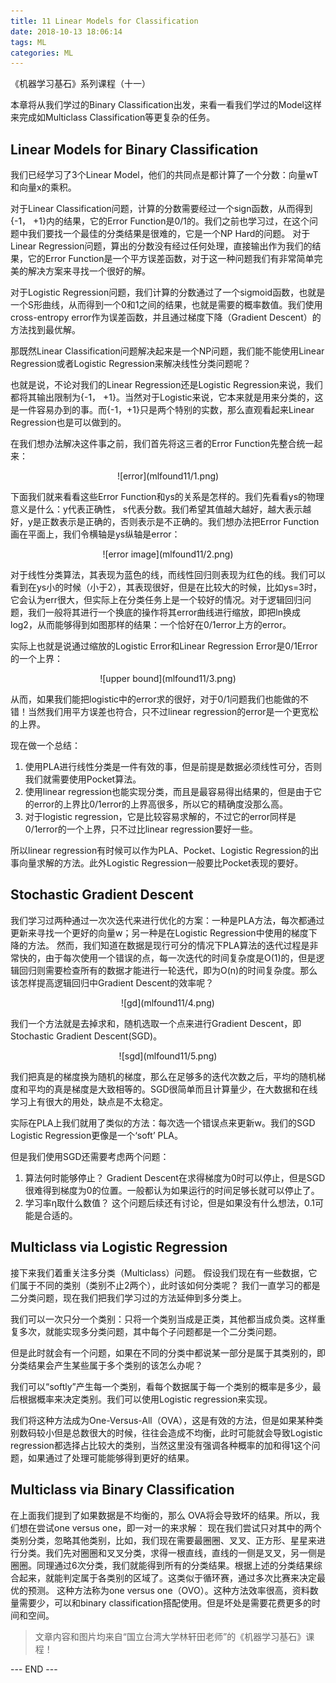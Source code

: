 ```yaml
---
title: 11 Linear Models for Classification
date: 2018-10-13 18:06:14
tags: ML
categories: ML
---
```


《机器学习基石》系列课程（十一）

 本章将从我们学过的Binary Classification出发，来看一看我们学过的Model这样来完成如Multiclass Classification等更复杂的任务。

<!-- more -->

## Linear Models for Binary Classification
我们已经学习了3个Linear Model，他们的共同点是都计算了一个分数：向量wT和向量x的乘积。

对于Linear Classification问题，计算的分数需要经过一个sign函数，从而得到{-1， +1}内的结果，它的Error Function是0/1的。我们之前也学习过，在这个问题中我们要找一个最佳的分类结果是很难的，它是一个NP Hard的问题。
对于Linear Regression问题，算出的分数没有经过任何处理，直接输出作为我们的结果，它的Error Function是一个平方误差函数，对于这一种问题我们有非常简单完美的解决方案来寻找一个很好的解。

对于Logistic Regression问题，我们计算的分数通过了一个sigmoid函数，也就是一个S形曲线，从而得到一个0和1之间的结果，也就是需要的概率数值。我们使用cross-entropy error作为误差函数，并且通过梯度下降（Gradient Descent）的方法找到最优解。

那既然Linear Classification问题解决起来是一个NP问题，我们能不能使用Linear Regression或者Logistic Regression来解决线性分类问题呢？

也就是说，不论对我们的Linear Regression还是Logistic Regression来说，我们都将其输出限制为{-1， +1}。当然对于Logistic来说，它本来就是用来分类的，这是一件容易办到的事。而{-1，+1}只是两个特别的实数，那么直观看起来Linear Regression也是可以做到的。

在我们想办法解决这件事之前，我们首先将这三者的Error Function先整合统一起来：
<div align=center> ![error](mlfound11/1.png) </div>

下面我们就来看看这些Error Function和ys的关系是怎样的。我们先看看ys的物理意义是什么：y代表正确性， s代表分数。我们希望其值越大越好，越大表示越好，y是正数表示是正确的，否则表示是不正确的。我们想办法把Error Function画在平面上，我们令横轴是ys纵轴是error：

<div align=center> ![error image](mlfound11/2.png) </div>

对于线性分类算法，其表现为蓝色的线，而线性回归则表现为红色的线。我们可以看到在ys小的时候（小于2），其表现很好，但是在比较大的时候，比如ys=3时，它会认为err很大，但实际上在分类任务上是一个较好的情况。对于逻辑回归问题，我们一般将其进行一个换底的操作将其error曲线进行缩放，即把ln换成log2，从而能够得到如图那样的结果：一个恰好在0/1error上方的error。

实际上也就是说通过缩放的Logistic Error和Linear Regression Error是0/1Error的一个上界：

<div align=center> ![upper bound](mlfound11/3.png) </div>

从而，如果我们能把logistic中的error求的很好，对于0/1问题我们也能做的不错！当然我们用平方误差也符合，只不过linear regression的error是一个更宽松的上界。

现在做一个总结：
1. 使用PLA进行线性分类是一件有效的事，但是前提是数据必须线性可分，否则我们就需要使用Pocket算法。
2. 使用linear regression也能实现分类，而且是最容易得出结果的，但是由于它的error的上界比0/1error的上界高很多，所以它的精确度没那么高。
3. 对于logistic regression，它是比较容易求解的，不过它的error同样是0/1error的一个上界，只不过比linear regression要好一些。

所以linear regression有时候可以作为PLA、Pocket、Logistic Regression的出事向量求解的方法。此外Logistic Regression一般要比Pocket表现的要好。

## Stochastic Gradient Descent
我们学习过两种通过一次次迭代来进行优化的方案：一种是PLA方法，每次都通过更新来寻找一个更好的向量w；另一种是在Logistic Regression中使用的梯度下降的方法。
然而，我们知道在数据是现行可分的情况下PLA算法的迭代过程是非常快的，由于每次使用一个错误的点，每一次迭代的时间复杂度是O(1)的，但是逻辑回归则需要检查所有的数据才能进行一轮迭代，即为O(n)的时间复杂度。那么该怎样提高逻辑回归中Gradient Descent的效率呢？

<div align=center> ![gd](mlfound11/4.png) </div>

我们一个方法就是去掉求和，随机选取一个点来进行Gradient Descent，即Stochastic Gradient Descent(SGD)。

<div align=center> ![sgd](mlfound11/5.png) </div>

我们把真是的梯度换为随机的梯度，那么在足够多的迭代次数之后，平均的随机梯度和平均的真是梯度是大致相等的。SGD很简单而且计算量少，在大数据和在线学习上有很大的用处，缺点是不太稳定。

实际在PLA上我们就用了类似的方法：每次选一个错误点来更新w。我们的SGD Logistic Regression更像是一个‘soft’ PLA。

但是我们使用SGD还需要考虑两个问题：
1. 算法何时能够停止？
Gradient Descent在求得梯度为0时可以停止，但是SGD很难得到梯度为0的位置。一般都认为如果运行的时间足够长就可以停止了。
2. 学习率η取什么数值？
这个问题后续还有讨论，但是如果没有什么想法，0.1可能是合适的。

## Multiclass via Logistic Regression
接下来我们着重关注多分类（Multiclass）问题。
假设我们现在有一些数据，它们属于不同的类别（类别不止2两个），此时该如何分类呢？
我们一直学习的都是二分类问题，现在我们把我们学习过的方法延伸到多分类上。

我们可以一次只分一个类别：只将一个类别当成是正类，其他都当成负类。这样重复多次，就能实现多分类问题，其中每个子问题都是一个二分类问题。

但是此时就会有一个问题，如果在不同的分类中都说某一部分是属于其类别的，即分类结果会产生某些属于多个类别的该怎么办呢？

我们可以“softly”产生每一个类别，看每个数据属于每一个类别的概率是多少，最后根据概率来决定类别。我们可以使用Logistic regression来实现。

我们将这种方法成为One-Versus-All（OVA），这是有效的方法，但是如果某种类别数码较小但是总数很大的时候，往往会造成不均衡，此时可能就会导致Logistic regression都选择占比较大的类别，当然这里没有强调各种概率的加和得1这个问题，如果通过了处理可能能够得到更好的结果。


## Multiclass via Binary Classification
在上面我们提到了如果数据是不均衡的，那么 OVA将会导致坏的结果。所以，我们想在尝试one versus one，即一对一的来求解：
现在我们尝试只对其中的两个类别分类，忽略其他类别，比如，我们现在需要最圈圈、叉叉、正方形、星星来进行分类。我们先对圈圈和叉叉分类，求得一根直线，直线的一侧是叉叉，另一侧是圈圈。同理通过6次分类，我们就能得到所有的分类结果。根据上述的分类结果综合起来，就能判定属于各类别的区域了。这类似于循环赛，通过多次比赛来决定最优的预测。
这种方法称为one versus one（OVO）。这种方法效率很高，资料数量需要少，可以和binary classification搭配使用。但是坏处是需要花费更多的时间和空间。

> 文章内容和图片均来自“国立台湾大学林轩田老师”的《机器学习基石》课程！


--- END ---